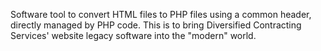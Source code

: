 Software tool to convert HTML files to PHP files using a common header, directly managed by PHP code.
This is to bring Diversified Contracting Services' website legacy software into the "modern" world.
